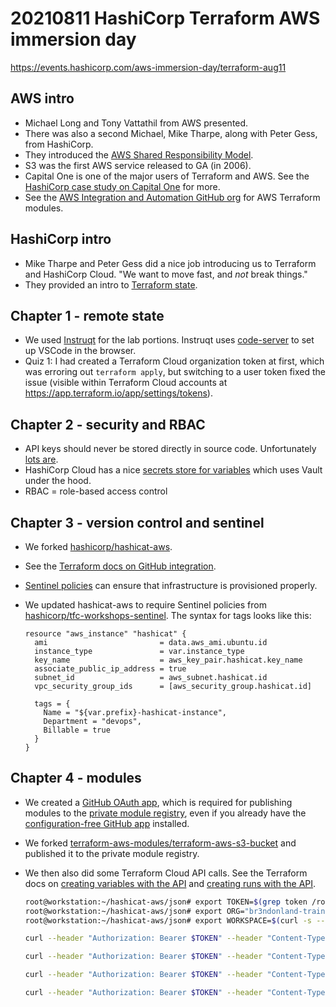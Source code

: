 # 20210811 HashiCorp Terraform AWS immersion day

https://events.hashicorp.com/aws-immersion-day/terraform-aug11

## AWS intro

- Michael Long and Tony Vattathil from AWS presented.
- There was also a second Michael, Mike Tharpe, along with Peter Gess, from HashiCorp.
- They introduced the [AWS Shared Responsibility Model](https://aws.amazon.com/compliance/shared-responsibility-model/).
- S3 was the first AWS service released to GA (in 2006).
- Capital One is one of the major users of Terraform and AWS. See the [HashiCorp case study on Capital One](https://www.hashicorp.com/resources/how-capital-one-runs-terraform-large-scale-private-cloud) for more.
- See the [AWS Integration and Automation GitHub org](https://github.com/aws-ia) for AWS Terraform modules.

## HashiCorp intro

- Mike Tharpe and Peter Gess did a nice job introducing us to Terraform and HashiCorp Cloud. "We want to move fast, and _not_ break things."
- They provided an intro to [Terraform state](https://www.terraform.io/docs/language/state/index.html).

## Chapter 1 - remote state

- We used [Instruqt](https://play.instruqt.com/hashicorp/tracks/terraform-cloud-aws) for the lab portions. Instruqt uses [code-server](https://github.com/cdr/code-server) to set up VSCode in the browser.
- Quiz 1: I had created a Terraform Cloud organization token at first, which was erroring out `terraform apply`, but switching to a user token fixed the issue (visible within Terraform Cloud accounts at https://app.terraform.io/app/settings/tokens).

## Chapter 2 - security and RBAC

- API keys should never be stored directly in source code. Unfortunately [lots are](https://nakedsecurity.sophos.com/2019/03/25/thousands-of-coders-are-leaving-their-crown-jewels-exposed-on-github/).
- HashiCorp Cloud has a nice [secrets store for variables](https://www.terraform.io/docs/cloud/workspaces/variables.html) which uses Vault under the hood.
- RBAC = role-based access control

## Chapter 3 - version control and sentinel

- We forked [hashicorp/hashicat-aws](https://github.com/hashicorp/hashicat-aws).
- See the [Terraform docs on GitHub integration](https://www.terraform.io/docs/cloud/vcs/github.html).
- [Sentinel policies](https://www.terraform.io/docs/cloud/sentinel/index.html) can ensure that infrastructure is provisioned properly.
- We updated hashicat-aws to require Sentinel policies from [hashicorp/tfc-workshops-sentinel](https://github.com/hashicorp/tfc-workshops-sentinel). The syntax for tags looks like this:

  ```hcl
  resource "aws_instance" "hashicat" {
    ami                         = data.aws_ami.ubuntu.id
    instance_type               = var.instance_type
    key_name                    = aws_key_pair.hashicat.key_name
    associate_public_ip_address = true
    subnet_id                   = aws_subnet.hashicat.id
    vpc_security_group_ids      = [aws_security_group.hashicat.id]

    tags = {
      Name = "${var.prefix}-hashicat-instance",
      Department = "devops",
      Billable = true
    }
  }
  ```

## Chapter 4 - modules

- We created a [GitHub OAuth app](https://www.terraform.io/docs/cloud/vcs/github.html), which is required for publishing modules to the [private module registry](https://www.terraform.io/docs/registry/private.html), even if you already have the [configuration-free GitHub app](https://www.terraform.io/docs/cloud/vcs/github-app.html) installed.
- We forked [terraform-aws-modules/terraform-aws-s3-bucket](https://github.com/terraform-aws-modules/terraform-aws-s3-bucket) and published it to the private module registry.
- We then also did some Terraform Cloud API calls. See the Terraform docs on [creating variables with the API](https://www.terraform.io/docs/cloud/api/variables.html#create-a-variable) and [creating runs with the API](https://www.terraform.io/docs/cloud/api/run.html#create-a-run).

  ```sh
  root@workstation:~/hashicat-aws/json# export TOKEN=$(grep token /root/.terraform.d/credentials.tfrc.json | cut -d '"' -f4)
  root@workstation:~/hashicat-aws/json# export ORG="br3ndonland-training"
  root@workstation:~/hashicat-aws/json# export WORKSPACE=$(curl -s --header "Authorization: Bearer $TOKEN" --header "Content-Type: application/vnd.api+json" https://app.terraform.io/api/v2/organizations/$ORG/workspaces/hashicat-aws | jq -r .data.id)

  curl --header "Authorization: Bearer $TOKEN" --header "Content-Type: application/vnd.api+json" --request POST --data @var-height.json https://app.terraform.io/api/v2/workspaces/$WORKSPACE/vars

  curl --header "Authorization: Bearer $TOKEN" --header "Content-Type: application/vnd.api+json" --request POST --data @var-width.json https://app.terraform.io/api/v2/workspaces/$WORKSPACE/vars

  curl --header "Authorization: Bearer $TOKEN" --header "Content-Type: application/vnd.api+json" --request POST --data @var-placeholder.json https://app.terraform.io/api/v2/workspaces/$WORKSPACE/vars

  curl --header "Authorization: Bearer $TOKEN" --header "Content-Type: application/vnd.api+json" --request POST --data @apply.json https://app.terraform.io/api/v2/runs
  ```
